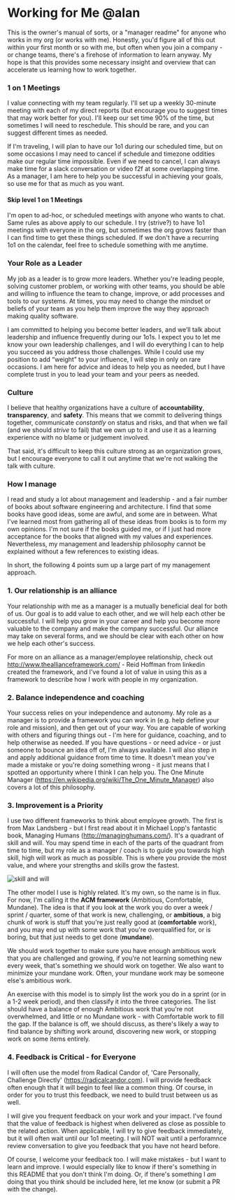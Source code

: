 #  Working for Me @alan

This is the owner's manual of sorts, or a "manager readme" for anyone who works in my org (or works with me). Honestly, you'd figure all of this out within your first month or so with me, but often when you join a company - or change teams, there's a firehose of information to learn anyway. My hope is that this provides some necessary insight and overview that can accelerate us learning how to work together.

### 1 on 1 Meetings
I value connecting with my team regularly. I'll set up a weekly 30-minute meeting with each of my direct reports (but encourage you to suggest times that may work better for you). I'll keep our set time 90% of the time, but sometimes I will need to reschedule. This should be rare, and you can suggest different times as needed.

If I'm traveling, I will plan to have our 1o1 during our scheduled time, but on some occasions I may need to cancel if schedule and timezone oddities make our regular time impossible. Even if we need to cancel, I can always make time for a slack conversation or video f2f at some overlapping time. As a manager, I am here to help you be successful in achieving your goals, so use me for that as much as you want.

#### Skip level 1 on 1 Meetings
I'm open to ad-hoc, or scheduled meetings with anyone who wants to chat. Same rules as above apply to our schedule. I try (strive?) to have 1o1 meetings with everyone in the org, but sometimes the org grows faster than I can find time to get these things scheduled. If we don't have a recurring 1o1 on the calendar, feel free to schedule something with me anytime.

### Your Role as a Leader
My job as a leader is to grow more leaders. Whether you're leading people, solving customer problem, or working with other teams, you should be able and willing to influence the team to change, improve, or add processes and tools to our systems. At times, you may need to change the mindset or beliefs of your team as you help them improve the way they approach making quality software.

I am committed to helping you become better leaders, and we’ll talk about leadership and influence frequently during our 1o1s. I expect you to let me know your own leadership challenges, and I will do everything I can to help you succeed as you address those challenges. While I could use my position to add “weight” to your influence, I will step in only on rare occasions. I am here for advice and ideas to help you as needed, but I have complete trust in you to lead your team and your peers as needed.

### Culture
I believe that healthy organizations have a culture of **accountability**, **transparency**, and **safety**. This means that we commit to delivering things together, communicate *constantly* on status and risks, and that when we fail (and we should *strive* to fail) that we own up to it and use it as a learning experience with no blame or judgement involved. 

That said, it's difficult to keep this culture strong as an organization grows, but I encourage everyone to call it out anytime that we're not walking the talk with culture.

### How I manage
I read and study a lot about management and leadership - and a fair number of books about software engineering and architecture. I find that some books have good ideas, some are awful, and some are in between. What I've learned most from gathering all of these ideas from books is to form my own opinions. I'm not sure if the books guided me, or if I just had more acceptance for the books that aligned with my values and experiences. Nevertheless, my management and leadership philosophy cannot be explained without a few references to existing ideas.

In short, the following 4 points sum up a large part of my management approach.

### 1. Our relationship is an alliance
Your relationship with me as a manager is a mutually beneficial deal for both of us. Our goal is to add value to each other, and we will help each other be successful. I will help you grow in your career and help you become more valuable to the company and make the company successful. Our alliance may take on several forms, and we should be clear with each other on how we help each other's success. 

For more on an alliance as a manager/employee relationship, check out http://www.theallianceframework.com/ - Reid Hoffman from linkedin created the framework, and I've found a lot of value in using this as a framework to describe how I work with people in my organization.

### 2. Balance independence and coaching
Your success relies on your independence and autonomy. My role as a manager is to provide a framework you can work in (e.g. help define your role and mission), and then get out of your way. You are capable of working with others and figuring things out - I'm here for guidance, coaching, and to help otherwise as needed. If you have questions - or need advice - or just someone to bounce an idea off of, I'm always available. I will also step in and apply additional guidance from time to time. It doesn't mean you've made a mistake or you're doing something wrong - it just means that I spotted an opportunity where I think I can help you. The One Minute Manager (https://en.wikipedia.org/wiki/The_One_Minute_Manager) also covers a lot of this philosophy.


### 3. Improvement is a Priority
I use two different frameworks to think about employee growth. The first is from Max Landsberg - but I first read about it in Michael Lopp's fantastic book, Managing Humans (http://managinghumans.com/). It's a quadrant of skill and will. You may spend time in each of the parts of the quadrant from time to time, but my role as a manager / coach is to guide you towards high skill, high will work as much as possible. This is where you provide the most value, and where your strengths and skills grow the fastest.

![skill and will](https://danspira.files.wordpress.com/2010/11/skill-will-coaching-details.gif "skill and will")

The other model I use is highly related. It's my own, so the name is in flux. For now, I'm calling it the **ACM framework** (Ambitious, Comfortable, Mundane). The idea is that if you look at the work you do over a week / sprint / quarter, some of that work is new, challenging, or **ambitious**, a big chunk of work is stuff that you're just really good at (**comfortable** work), and you may end up with some work that you're overqualified for, or is boring, but that just needs to get done (**mundane**).

We should work together to make sure you have enough ambitious work that you are challenged and growing, if you're not learning something new every week, that's something we should work on together. We also want to minimize your mundane work. Often, your mundane work may be someone else's ambitious work. 

An exercise with this model is to simply list the work you do in a sprint (or in a 1-2 week period), and then classify it into the three categories. The list should have a balance of enough Ambitious work that you're not overwhelmed, and little or no Mundane work - with Comfortable work to fill the gap. If the balance is off, we should discuss, as there's likely a way to find balance by shifting work around, discovering new work, or stopping work on some items entirely.

### 4. Feedback is Critical - for Everyone
I will often use the model from Radical Candor of, 'Care Personally, Challenge Directly' (https://radicalcandor.com). I will provide feedback often enough that it will begin to feel like a common thing. Of course, in order for you to trust this feedback, we need to build trust between us as well. 

I will give you frequent feedback on your work and your impact. I've found that the value of feedback is highest when delivered as close as possible to the related action. When applicable, I will try to give feedback immediately, but it will often wait until our 1o1 meeting. I will NOT wait until a perforamnce review conversation to give you feedback that you have not heard before.

Of course, I welcome your feedback too. I will make mistakes - but I want to learn and improve. I would especially like to know if there's something in this README that you don't think I'm doing. Or, if there's something I *am* doing that you think should be included here, let me know (or submit a PR with the change).


